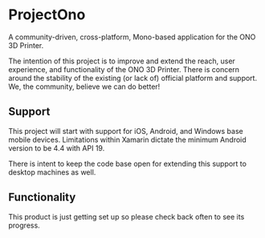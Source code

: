 # ProjectOno

A community-driven, cross-platform, Mono-based application for the ONO 3D Printer.

The intention of this project is to improve and extend the reach, user experience, and functionality of the ONO 3D Printer.
There is concern around the stability of the existing (or lack of) official platform and support. 
We, the community, believe we can do better!

## Support

This project will start with support for iOS, Android, and Windows base mobile devices. Limitations within Xamarin dictate the minimum Android version to be 4.4 with API 19.

There is intent to keep the code base open for extending this support to desktop machines as well.

## Functionality

This product is just getting set up so please check back often to see its progress.

